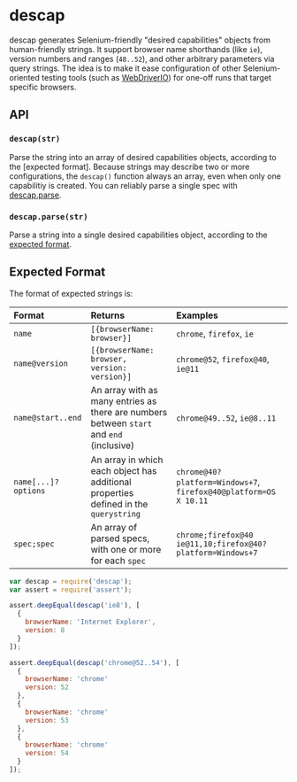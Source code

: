 # descap
descap generates Selenium-friendly "desired capabilities" objects from
human-friendly strings. It support browser name shorthands (like
`ie`), version numbers and ranges (`48..52`), and other arbitrary
parameters via query strings. The idea is to make it ease configuration
of other Selenium-oriented testing tools (such as [WebDriverIO]) for
one-off runs that target specific browsers.

## API

### `descap(str)`
Parse the string into an array of desired capabilities objects,
according to the [expected format]. Because strings may describe two
or more configurations, the `descap()` function always an array, even
when only one capabilitiy is created. You can reliably parse a single
spec with [descap.parse](#descap-parse).

### `descap.parse(str)`
Parse a string into a single desired capabilities object, according
to the [expected format](#expected-format).

## Expected Format
The format of expected strings is:

Format | Returns | Examples
:----- | :---------- | :-------
`name` | `[{browserName: browser}]` | `chrome`, `firefox`, `ie`
`name@version` | `[{browserName: browser, version: version}]` | `chrome@52`, `firefox@40`, `ie@11`
`name@start..end` | An array with as many entries as there are numbers between `start` and `end` (inclusive) | `chrome@49..52`, `ie@8..11`
`name[...]?options` | An array in which each object has additional properties defined in the `querystring` | `chrome@40?platform=Windows+7`, `firefox@40@platform=OS X 10.11`
`spec;spec` | An array of parsed specs, with one or more for each `spec` | `chrome;firefox@40` `ie@11,10;firefox@40?platform=Windows+7`

```js
var descap = require('descap');
var assert = require('assert');

assert.deepEqual(descap('ie8'), [
  {
    browserName: 'Internet Explorer',
    version: 8
  }
]);

assert.deepEqual(descap('chrome@52..54'), [
  {
    browserName: 'chrome'
    version: 52
  },
  {
    browserName: 'chrome'
    version: 53
  },
  {
    browserName: 'chrome'
    version: 54
  }
]);
```


[WebDriverIO]: http://webdriver.io/
